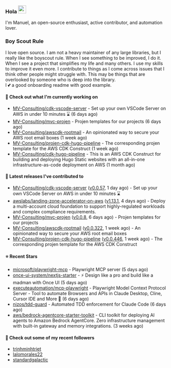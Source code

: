### Hola <img src="https://media.giphy.com/media/hvRJCLFzcasrR4ia7z/giphy.gif" width="25px">

I'm Manuel, an open-source enthusiast, active contributor, and automation lover.

### Boy Scout Rule

I love open source. I am not a heavy maintainer of any large libraries, but I really like the boyscout rule. 
When I see something to be improved, I do it. When I see a project
that simplifies my life and many others. I use my skills to improve it even more.
I contribute to things as I come across issues that I think other people might struggle with. 
This may be things that are overlooked by someone who is deep into the library.  
I 💕 a good onboarding readme with good example.



#### 👷 Check out what I'm currently working on

- [MV-Consulting/cdk-vscode-server](https://github.com/MV-Consulting/cdk-vscode-server) - Set up your own VSCode Server on AWS in under 10 minutes ⌛️ (6 days ago)
- [MV-Consulting/mvc-projen](https://github.com/MV-Consulting/mvc-projen) - Projen templates for our projects (6 days ago)
- [MV-Consulting/awscdk-rootmail](https://github.com/MV-Consulting/awscdk-rootmail) - An opinionated way to secure your AWS root email boxes (1 week ago)
- [MV-Consulting/projen-cdk-hugo-pipeline](https://github.com/MV-Consulting/projen-cdk-hugo-pipeline) - The corresponding projen template for the AWS CDK Construct (1 week ago)
- [MV-Consulting/cdk-hugo-pipeline](https://github.com/MV-Consulting/cdk-hugo-pipeline) - This is an AWS CDK Construct for building and deploying Hugo Static websites with an all-in-one infrastructure-as-code deployment on AWS (1 month ago)

#### 🔭 Latest releases I've contributed to

- [MV-Consulting/cdk-vscode-server](https://github.com/MV-Consulting/cdk-vscode-server) ([v0.0.57](https://github.com/MV-Consulting/cdk-vscode-server/releases/tag/v0.0.57), 1 day ago) - Set up your own VSCode Server on AWS in under 10 minutes ⌛️
- [awslabs/landing-zone-accelerator-on-aws](https://github.com/awslabs/landing-zone-accelerator-on-aws) ([v1.13.1](https://github.com/awslabs/landing-zone-accelerator-on-aws/releases/tag/v1.13.1), 4 days ago) - Deploy a multi-account cloud foundation to support highly-regulated workloads and complex compliance requirements.
- [MV-Consulting/mvc-projen](https://github.com/MV-Consulting/mvc-projen) ([v0.0.8](https://github.com/MV-Consulting/mvc-projen/releases/tag/v0.0.8), 6 days ago) - Projen templates for our projects
- [MV-Consulting/awscdk-rootmail](https://github.com/MV-Consulting/awscdk-rootmail) ([v0.0.322](https://github.com/MV-Consulting/awscdk-rootmail/releases/tag/v0.0.322), 1 week ago) - An opinionated way to secure your AWS root email boxes
- [MV-Consulting/projen-cdk-hugo-pipeline](https://github.com/MV-Consulting/projen-cdk-hugo-pipeline) ([v0.0.446](https://github.com/MV-Consulting/projen-cdk-hugo-pipeline/releases/tag/v0.0.446), 1 week ago) - The corresponding projen template for the AWS CDK Construct

#### ⭐ Recent Stars

- [microsoft/playwright-mcp](https://github.com/microsoft/playwright-mcp) - Playwright MCP server (5 days ago)
- [once-ui-system/nextjs-starter](https://github.com/once-ui-system/nextjs-starter) - ⚡ Design like a pro and build like a madman with Once UI (5 days ago)
- [executeautomation/mcp-playwright](https://github.com/executeautomation/mcp-playwright) - Playwright Model Context Protocol Server - Tool to automate Browsers and APIs in Claude Desktop, Cline, Cursor IDE and More 🔌 (6 days ago)
- [nizos/tdd-guard](https://github.com/nizos/tdd-guard) - Automated TDD enforcement for Claude Code (6 days ago)
- [aws/bedrock-agentcore-starter-toolkit](https://github.com/aws/bedrock-agentcore-starter-toolkit) - CLI toolkit for deploying AI agents to Amazon Bedrock AgentCore. Zero infrastructure management with built-in gateway and memory integrations. (3 weeks ago)

#### 👯 Check out some of my recent followers

- [trinhminhtriet](https://github.com/trinhminhtriet)
- [lalomorales22](https://github.com/lalomorales22)
- [standardgalactic](https://github.com/standardgalactic)




